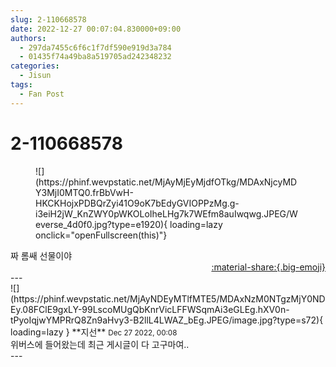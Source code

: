 ```yaml
---
slug: 2-110668578
date: 2022-12-27 00:07:04.830000+09:00
authors:
  - 297da7455c6f6c1f7df590e919d3a784
  - 01435f74a49ba8a519705ad242348232
categories:
  - Jisun
tags:
  - Fan Post
---
```


# 2-110668578

<div class="post-container" markdown="1">
<div class="content-container md-sidebar__scrollwrap" markdown="1">


<figure markdown="1">
![](https://phinf.wevpstatic.net/MjAyMjEyMjdfOTkg/MDAxNjcyMDY3MjI0MTQ0.frBbVwH-HKCKHojxPDBQrZyi41O9oK7bEdyGVIOPPzMg.g-i3eiH2jW_KnZWY0pWKOLoIheLHg7k7WEfm8auIwqwg.JPEG/Weverse_4d0f0.jpg?type=e1920){ loading=lazy onclick="openFullscreen(this)"}
</figure>
짜 롬쌔 선물이야 

</div>
</div>

<div style="text-align: right;" markdown="1">
<a href="https://weverse.io/fromis9/fanpost/2-110668578" style="text-align: right;">:material-share:{.big-emoji}</a>
</div>
---

<div class="comments-container md-sidebar__scrollwrap" markdown="1">
<div class="comment" markdown="1">
<div class='id-container' markdown="1">
![](https://phinf.wevpstatic.net/MjAyNDEyMTlfMTE5/MDAxNzM0NTgzMjY0NDEy.08FClE9gxLY-99LscoMUgQbKnrVicLFFWSqmAi3eGLEg.hXV0n-tPyoIqjwYMPRrQ8Zn9aHvy3-B2llL4LWAZ_bEg.JPEG/image.jpg?type=s72){ loading=lazy }
**<span class="artist">지선</span>** <small>Dec 27 2022, 00:08</small><br>
</div>
<div class='comment-body' markdown="1">
위버스에 들어왔는데 최근 게시글이 다 고구마여..
</div>
</div>
</div>
---
